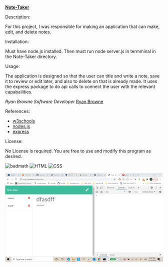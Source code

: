 [**Note-Taker**](https://github.com/ryanbrowne360/Note-Taker.git)

Description:

For this project, I was responsible for making an application that can make, edit, and delete notes.

Installation:

Must have node.js installed. Then must run node server.js in termminal in the Note-Taker directory.


Usage:

The application is designed so that the user can title and write a note, save it to review or edit later, and also to delete on that is already made. It uses the express package to do api calls to connect the user with the relevant capabailities.

*Ryan Browne Software Developer* [Ryan Browne](https://github.com/ryanbrowne360/)

References:

- [w3schools](https://www.w3schools.com/)
- [nodes.js](https://nodejs.org/en/)
- [express](https://www.npmjs.com/package/express)

License:

No License is required. You are free to use and modify this program as desired.

![badmath](https://img.shields.io/github/languages/top/nielsenjared/badmath)
![HTML](https://img.shields.io/badge/HTML-100%25-orange)
![CSS](https://img.shields.io/badge/CSS-100%25-yellowgreen)

![image](https://github.com/ryanbrowne360/Note-Taker/blob/main/Screenshot%202020-11-17%20224753.png)
	